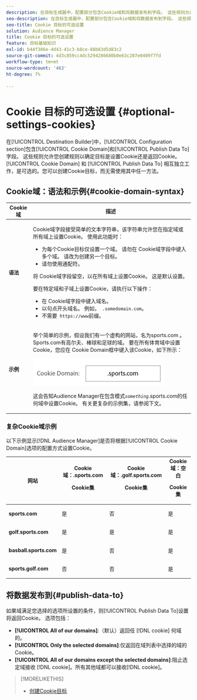 ```yaml
---
description: 在目标生成器中，配置部分包含Cookie域和将数据发布到字段。 这些规则允许您创建规则以确定目标是设置Cookie还是返回Cookie。 Cookie域和发布数据以相互独立地工作，是可选的。 您可以创建Cookie目标，而无需使用其中任一方法。
seo-description: 在目标生成器中，配置部分包含Cookie域和将数据发布到字段。 这些规则允许您创建规则以确定目标是设置Cookie还是返回Cookie。 Cookie域和发布数据以相互独立地工作，是可选的。 您可以创建Cookie目标，而无需使用其中任一方法。
seo-title: Cookie 目标的可选设置
solution: Audience Manager
title: Cookie 目标的可选设置
feature: 目标基础知识
exl-id: b44f386e-4d43-41c3-b8ce-88b83d5d83c2
source-git-commit: 4d3c859cc4dc5294286680b0e63c287e0409f7fd
workflow-type: tm+mt
source-wordcount: '463'
ht-degree: 7%

---
```


# Cookie 目标的可选设置 {#optional-settings-cookies}

在[!UICONTROL Destination Builder]中，[!UICONTROL Configuration section]包含[!UICONTROL Cookie Domain]和[!UICONTROL Publish Data To]字段。 这些规则允许您创建规则以确定目标是设置Cookie还是返回Cookie。 [!UICONTROL Cookie Domain] 和 [!UICONTROL Publish Data To] 相互独立工作，是可选的。您可以创建Cookie目标，而无需使用其中任一方法。

## Cookie域：语法和示例{#cookie-domain-syntax}

<!-- cookie-destination-options.xml -->

<table id="table_4F4F7562AFEE49F8917AAE5712B5CCE4"> 
 <thead> 
  <tr> 
   <th colname="col1" class="entry"> Cookie 域 </th> 
   <th colname="col2" class="entry"> 描述 </th> 
  </tr>
 </thead>
 <tbody> 
  <tr> 
   <td colname="col1"> <p><b>语法</b> </p> </td> 
   <td colname="col2"> <p><span class="wintitle"> Cookie域</span>字段接受简单的文本字符串，该字符串允许您在指定域或所有域上设置Cookie。 使用此功能时： </p> <p> 
     <ul id="ul_473CB59F2C0C4B358201BE5C8B27D73D"> 
      <li id="li_4E7F4691C1B54415963F7D5AA1558C9A">为每个Cookie目标仅设置一个域。 请勿在<span class="wintitle"> Cookie域</span>字段中键入多个域。 请改为创建另一个<span class="wintitle">目标</span>。 </li> 
      <li id="li_AEBF5C5F3C264C5EA4A2A6063C3F377D">请勿使用通配符。 </li> 
     </ul> </p> <p> 将<span class="wintitle"> Cookie域</span>字段留空，以在所有域上设置Cookie。 这是默认设置。 </p> <p>要在特定域和子域上设置Cookie，请执行以下操作： </p> <p> 
     <ul id="ul_F25BC0D8C40641A2A5CA338E5C258435"> 
      <li id="li_E236D8DEE4F24F9BBA36074F7049C12C">在<span class="wintitle"> Cookie域</span>字段中键入域名。 </li> 
      <li id="li_0471C198EE344DE5963A3C2F70B9E78B">以句点开头域名。 例如，<code> .somedomain.com</code>。 </li> 
      <li id="li_73D06F2BEF45487280C2245E1F6B8ED0">不需要<code> https://www</code>前缀。 </li> 
     </ul> </p> </td> 
  </tr> 
  <tr> 
   <td colname="col1"> <p><b>示例</b> </p> </td> 
   <td colname="col2"> <p>举个简单的示例，假设我们有一个虚构的网站，名为sports.com 。 Sports.com有高尔夫、棒球和足球的域。 要在所有体育域中设置Cookie，您应在<span class="wintitle"> Cookie Domain</span>框中键入该Cookie，如下所示： </p> <p> <img src="assets/sports-domain.png" id="image_8883477BB3B543648C97A441AD34C6DE" /> </p> <p>这会告知<span class="keyword">Audience Manager</span>在包含模式<code><i>something</i></code>.sports.com的任何域中设置Cookie。 有关更复杂的示例集，请参阅下文。 </p> </td> 
  </tr> 
 </tbody> 
</table>

### 复杂Cookie域示例

以下示例显示[!DNL Audience Manager]是否将根据[!UICONTROL Cookie Domain]选项的配置方式设置Cookie。

<table id="table_3A7B9479CDA6493FA8104D8D9841E914"> 
 <thead> 
  <tr> 
   <th colname="col1" class="entry"> 网站 </th> 
   <th colname="col2" class="entry">Cookie域：.sports.com <p>Cookie集 </p> </th> 
   <th colname="col3" class="entry">Cookie域：.golf.sports.com <p>Cookie集 </p> </th> 
   <th colname="col4" class="entry">Cookie域：空白 <p>Cookie集 </p> </th> 
  </tr> 
 </thead>
 <tbody> 
  <tr> 
   <td colname="col1"> <p> <b>sports.com</b> </p> </td> 
   <td colname="col2"> 是 </td> 
   <td colname="col3"> 否 </td> 
   <td colname="col4"> 是 </td> 
  </tr> 
  <tr> 
   <td colname="col1"> <p> <b>golf.sports.com</b> </p> </td> 
   <td colname="col2"> 是 </td> 
   <td colname="col3"> 是 </td> 
   <td colname="col4"> 是 </td> 
  </tr> 
  <tr> 
   <td colname="col1"> <p> <b>basball.sports.com</b> </p> </td> 
   <td colname="col2"> 是 </td> 
   <td colname="col3"> 否 </td> 
   <td colname="col4"> 是 </td> 
  </tr> 
  <tr> 
   <td colname="col1"> <p> <b>sports.golf.com</b> </p> </td> 
   <td colname="col2"> 否 </td> 
   <td colname="col3"> 否 </td> 
   <td colname="col4"> 是 </td> 
  </tr> 
 </tbody> 
</table>

## 将数据发布到{#publish-data-to}

如果域满足您选择的选项所设置的条件，则[!UICONTROL Publish Data To]设置将返回Cookie。 选项包括：

* **[!UICONTROL All of our domains]**:（默认）返回任 [!DNL cookie] 何域的。
* **[!UICONTROL Only the selected domains]**:仅返回在域列表中选择的域的Cookie。
* **[!UICONTROL All of our domains except the selected domains]**:阻止选定域接收 [!DNL cookie]。所有其他域都可以接收[!DNL cookie]。

>[!MORELIKETHIS]
>
>* [创建Cookie目标](../../features/destinations/create-cookie-destination.md)

